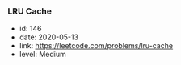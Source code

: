 ### LRU Cache

* id: 146
* date: 2020-05-13
* link: https://leetcode.com/problems/lru-cache
* level: Medium
